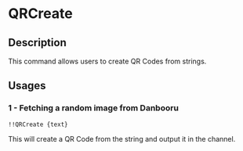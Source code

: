 # QRCreate

## Description

This command allows users to create QR Codes from strings.

## Usages

### 1 - Fetching a random image from Danbooru

```text
!!QRCreate {text}
```

This will create a QR Code from the string and output it in the channel.
